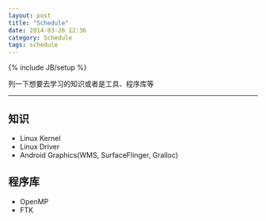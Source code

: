 ```yaml
---
layout: post
title: "Schedule"
date: 2014-03-26 12:36
category: Schedule
tags: schedule
---
```

{% include JB/setup %}

列一下想要去学习的知识或者是工具、程序库等

------

## 知识

* Linux Kernel
* Linux Driver
* Android Graphics(WMS, SurfaceFlinger, Gralloc)

## 程序库

* OpenMP
* FTK
